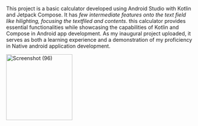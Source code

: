 This project is a basic calculator developed using Android Studio with Kotlin and Jetpack Compose. It has *few intermediate features onto the text field like hilighting, focusing the textfiled and contents*. this calculator provides essential functionalities while showcasing the capabilities of Kotlin and Compose in Android app development.
As my inaugural project uploaded, it serves as both a learning experience and a demonstration of my proficiency in Native android application development.

<img width="179" alt="Screenshot (96)" src="https://github.com/Vedantgosling/Basic_Calculator/assets/153468680/eef41401-e14e-45af-982f-e77ea8a9cdfd">
